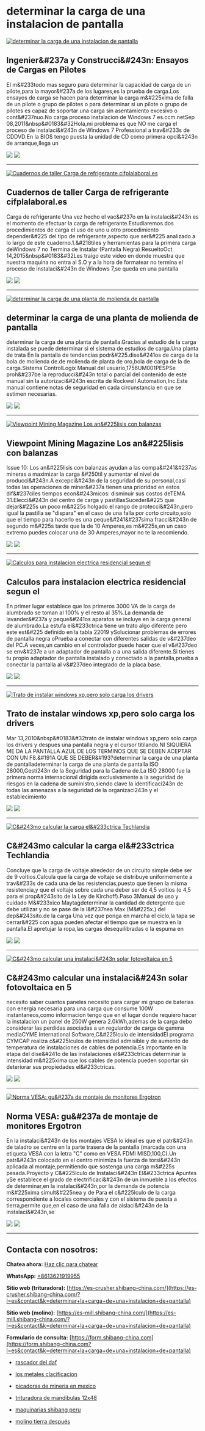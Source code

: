 # determinar la carga de una instalacion de pantalla

<a href="https://swt.shibang-china.com/?l=es&img&k=determinar+la+carga+de+una+instalacion+de+pantalla" target="_blank">![determinar la carga de una instalacion de pantalla](http://static.shibang-china.com/all-800x300/514.jpg)</a>

## Ingenier&#237a y Construcci&#243n: Ensayos de Cargas en Pilotes
El m&#233todo mas seguro para determinar la capacidad de carga de un pilote,para la mayor&#237a de los lugares,es la prueba de carga.Los ensayos de carga se hacen para determinar la carga m&#225xima de falla de un pilote o grupo de pilotes o para determinar si un pilote o grupo de pilotes es capaz de soportar una carga sin asentamiento excesivo o cont&#237nuo.No carga proceso instalacion de Windows 7 es.ccm.netSep 08,2011&nbsp&#0183&#32Hola,mi problema es que NO me carga el proceso de instalaci&#243n de Windows 7 Professional a trav&#233s de CDDVD.En la BIOS tengo puesta la unidad de CD como primera opci&#243n de arranque,llega un


<a href="https://whatsapp.shibangsoft.com/WhatsApp.php" target="_blank" title="WhatsApp">![](http://static.shibang-china.com/icon/whatsapp.png)</a> <a href="https://swt.shibang-china.com/?l=es&icon&k=determinar+la+carga+de+una+instalacion+de+pantalla" target="_blank">![](http://static.shibang-china.com/icon/chat-es.png)</a>

---

<a href="https://swt.shibang-china.com/?l=es&img&k=determinar+la+carga+de+una+instalacion+de+pantalla" target="_blank">![Cuadernos de taller Carga de refrigerante cifplalaboral.es](http://static.shibang-china.com/all-800x300/947.jpg)</a>

## Cuadernos de taller Carga de refrigerante cifplalaboral.es
Carga de refrigerante Una vez hecho el vac&#237o en la instalaci&#243n es el momento de efectuar la carga de refrigerante.Estudiaremos dos procedimientos de carga el uso de uno u otro procedimiento depender&#225 del tipo de refrigerante,aspecto que ser&#225 analizado a lo largo de este cuaderno.1.&#218tiles y herramientas para la primera carga deWindows 7 no Termina de Instalar (Pantalla Negra) ResueltoOct 14,2015&nbsp&#0183&#32Les traigo este video en donde muestra que nuestra maquina no entra al S.O y a la hora de formatear no termina el proceso de instalaci&#243n de Windows 7,se queda en una pantalla


<a href="https://whatsapp.shibangsoft.com/WhatsApp.php" target="_blank" title="WhatsApp">![](http://static.shibang-china.com/icon/whatsapp.png)</a> <a href="https://swt.shibang-china.com/?l=es&icon&k=determinar+la+carga+de+una+instalacion+de+pantalla" target="_blank">![](http://static.shibang-china.com/icon/chat-es.png)</a>

---

<a href="https://swt.shibang-china.com/?l=es&img&k=determinar+la+carga+de+una+instalacion+de+pantalla" target="_blank">![determinar la carga de una planta de molienda de pantalla](http://static.shibang-china.com/all-800x300/1133.jpg)</a>

## determinar la carga de una planta de molienda de pantalla
determinar la carga de una planta de pantalla.Gracias al estudio de la carga instalada se puede determinar si el sistema de estudios de carga.Una planta de trata En la pantalla de tendencias podr&#225.dise&#241os de carga de la bola de molienda de.de molienda de planta de oro,bola de carga de la de carga.Sistema ControlLogix Manual del usuario,1756UM001PESPSe proh&#237be la reproducci&#243n total o parcial del contenido de este manual sin la autorizaci&#243n escrita de Rockwell Automation,Inc.Este manual contiene notas de seguridad en cada circunstancia en que se estimen necesarias.


<a href="https://whatsapp.shibangsoft.com/WhatsApp.php" target="_blank" title="WhatsApp">![](http://static.shibang-china.com/icon/whatsapp.png)</a> <a href="https://swt.shibang-china.com/?l=es&icon&k=determinar+la+carga+de+una+instalacion+de+pantalla" target="_blank">![](http://static.shibang-china.com/icon/chat-es.png)</a>

---

<a href="https://swt.shibang-china.com/?l=es&img&k=determinar+la+carga+de+una+instalacion+de+pantalla" target="_blank">![Viewpoint Mining Magazine Los an&#225lisis con balanzas](http://static.shibang-china.com/all-800x300/1318.jpg)</a>

## Viewpoint Mining Magazine Los an&#225lisis con balanzas
Issue 10: Los an&#225lisis con balanzas ayudan a las compa&#241&#237as mineras a maximizar la carga &#250til y aumentar el nivel de producci&#243n.A excepci&#243n de la seguridad de su personal,casi todas las operaciones de miner&#237a tienen una prioridad en estos dif&#237ciles tiempos econ&#243micos: disminuir sus costos deTEMA 31.Elecci&#243n del centro de carga y pastillasSuceder&#225 que dejar&#225s un poco m&#225s holgado el rango de protecci&#243n,pero igual la pastilla se "dispara" en el caso de una falla por corto circuito,solo que el tiempo para hacerlo es una peque&#241&#237sima fracci&#243n de segundo m&#225s tarde que la de 10 Amperes,es m&#225s,en un caso extremo puedes colocar una de 30 Amperes,mayor no te la recomiendo.


<a href="https://whatsapp.shibangsoft.com/WhatsApp.php" target="_blank" title="WhatsApp">![](http://static.shibang-china.com/icon/whatsapp.png)</a> <a href="https://swt.shibang-china.com/?l=es&icon&k=determinar+la+carga+de+una+instalacion+de+pantalla" target="_blank">![](http://static.shibang-china.com/icon/chat-es.png)</a>

---

<a href="https://swt.shibang-china.com/?l=es&img&k=determinar+la+carga+de+una+instalacion+de+pantalla" target="_blank">![Calculos para instalacion electrica residencial segun el](http://static.shibang-china.com/all-800x300/1401.jpg)</a>

## Calculos para instalacion electrica residencial segun el
En primer lugar establece que los primeros 3000 VA de la carga de alumbrado se toman al 100% y el resto al 35%.La demanda de lavander&#237a y peque&#241os aparatos se incluye en la carga general de alumbrado.La estufa el&#233ctrica tiene un trato algo diferente pero este est&#225 definido en la tabla 22019 ySolucionar problemas de errores de pantalla negra oPrueba a conectar con diferentes salidas de v&#237deo del PC.A veces,un cambio en el controlador puede hacer que el v&#237deo se env&#237e a un adaptador de pantalla o a una salida diferente.Si tienes tu propio adaptador de pantalla instalado y conectado a la pantalla,prueba a conectar la pantalla al v&#237deo integrado de la placa base.


<a href="https://whatsapp.shibangsoft.com/WhatsApp.php" target="_blank" title="WhatsApp">![](http://static.shibang-china.com/icon/whatsapp.png)</a> <a href="https://swt.shibang-china.com/?l=es&icon&k=determinar+la+carga+de+una+instalacion+de+pantalla" target="_blank">![](http://static.shibang-china.com/icon/chat-es.png)</a>

---

<a href="https://swt.shibang-china.com/?l=es&img&k=determinar+la+carga+de+una+instalacion+de+pantalla" target="_blank">![Trato de instalar windows xp,pero solo carga los drivers](http://static.shibang-china.com/all-800x300/833.jpg)</a>

## Trato de instalar windows xp,pero solo carga los drivers
Mar 13,2010&nbsp&#0183&#32trato de instalar windows xp,pero solo carga los drivers y despues una pantalla negra y el cursor titilando.NI SIQUIERA ME DA LA PANTALLA AZUL DE LOS TERMINOS QUE SE DEBEN ACEPTAR CON UN F8.&#191A QUE SE DEBER&#193?determinar la carga de una planta de pantalladeterminar la carga de una planta de pantalla ISO 28000,Gesti243n de la Seguridad para la Cadena de.La ISO 28000 fue la primera norma internacional dirigida exclusivamente a la seguridad de riesgos en la cadena de suministro,siendo clave la identificaci243n de todas las amenazas a la seguridad de la organizaci243n y el establecimiento


<a href="https://whatsapp.shibangsoft.com/WhatsApp.php" target="_blank" title="WhatsApp">![](http://static.shibang-china.com/icon/whatsapp.png)</a> <a href="https://swt.shibang-china.com/?l=es&icon&k=determinar+la+carga+de+una+instalacion+de+pantalla" target="_blank">![](http://static.shibang-china.com/icon/chat-es.png)</a>

---

<a href="https://swt.shibang-china.com/?l=es&img&k=determinar+la+carga+de+una+instalacion+de+pantalla" target="_blank">![C&#243mo calcular la carga el&#233ctrica Techlandia](http://static.shibang-china.com/all-800x300/1201.jpg)</a>

## C&#243mo calcular la carga el&#233ctrica Techlandia
Concluye que la carga de voltaje alrededor de un circuito simple debe ser de 9 voltios.Calcula que la carga de voltaje se distribuye uniformemente a trav&#233s de cada una de las resistencias,puesto que tienen la misma resistencia,y que el voltaje sobre cada una deber ser de 4,5 voltios (o 4,5 para el prop&#243sito de la Ley de Kirchoff).Paso 3Manual de uso y cuidado M&#233xico Maytagdeterminar la cantidad de detergente que debe utilizar y no se pase de la l&#237nea Max (M&#225x.) del dep&#243sito.de la carga Una vez que ponga en marcha el ciclo,la tapa se cerrar&#225 con agua pueden afectar el tiempo que se muestra en la pantalla.El apretujar la ropa,las cargas desequilibradas o la espuma en


<a href="https://whatsapp.shibangsoft.com/WhatsApp.php" target="_blank" title="WhatsApp">![](http://static.shibang-china.com/icon/whatsapp.png)</a> <a href="https://swt.shibang-china.com/?l=es&icon&k=determinar+la+carga+de+una+instalacion+de+pantalla" target="_blank">![](http://static.shibang-china.com/icon/chat-es.png)</a>

---

<a href="https://swt.shibang-china.com/?l=es&img&k=determinar+la+carga+de+una+instalacion+de+pantalla" target="_blank">![C&#243mo calcular una instalaci&#243n solar fotovoltaica en 5](http://static.shibang-china.com/all-800x300/647.jpg)</a>

## C&#243mo calcular una instalaci&#243n solar fotovoltaica en 5
necesito saber cuantos paneles necesito para cargar mi grupo de baterias con energia necesaria para una carga que consume 100W instantaneos,como informacion tengo que en el lugar donde requiero hacer la instalacion un panel de 250W genera 2.0kWh,ademas de la carga debo considerar las perdidas asociadas a un regulardor de carga de gamma mediaCYME International Software,C&#225lculo de intensidadEl programa CYMCAP realiza c&#225lculos de intensidad admisible y de aumento de temperatura de instalaciones de cables de potencia.Es importante en la etapa del dise&#241o de las instalaciones el&#233ctricas determinar la intensidad m&#225xima que los cables de potencia pueden soportar sin deteriorar sus propiedades el&#233ctricas.


<a href="https://whatsapp.shibangsoft.com/WhatsApp.php" target="_blank" title="WhatsApp">![](http://static.shibang-china.com/icon/whatsapp.png)</a> <a href="https://swt.shibang-china.com/?l=es&icon&k=determinar+la+carga+de+una+instalacion+de+pantalla" target="_blank">![](http://static.shibang-china.com/icon/chat-es.png)</a>

---

<a href="https://swt.shibang-china.com/?l=es&img&k=determinar+la+carga+de+una+instalacion+de+pantalla" target="_blank">![Norma VESA: gu&#237a de montaje de monitores Ergotron](http://static.shibang-china.com/all-800x300/661.jpg)</a>

## Norma VESA: gu&#237a de montaje de monitores Ergotron
En la instalaci&#243n de los montajes VESA lo ideal es que el patr&#243n de taladro se centre en la parte trasera de la pantalla (marcada con una etiqueta VESA con la letra "C" como en VESA FDMI MISD,100,C).Un patr&#243n colocado en el centro minimiza la fuerza de torsi&#243n aplicada al montaje,permitiendo que sostenga una carga m&#225s pesada.Proyecto y C&#225lculo de Instalaci&#243n El&#233ctrica Apuntes ySe establece el grado de electrificaci&#243n de un inmueble a los efectos de determinar,en la instalaci&#243n,por la demanda de potencia m&#225xima simult&#225nea y de Para el c&#225lculo de la carga correspondiente a locales comerciales y con el sistema de puesta a tierra,permite que,en el caso de una falla de aislaci&#243n de la instalaci&#243n,se


<a href="https://whatsapp.shibangsoft.com/WhatsApp.php" target="_blank" title="WhatsApp">![](http://static.shibang-china.com/icon/whatsapp.png)</a> <a href="https://swt.shibang-china.com/?l=es&icon&k=determinar+la+carga+de+una+instalacion+de+pantalla" target="_blank">![](http://static.shibang-china.com/icon/chat-es.png)</a>

---
## Contacta con nosotros:

**Chatea ahora:** [Haz clic para chatear](https://swt.shibang-china.com?l=es&contact&k=determinar+la+carga+de+una+instalacion+de+pantalla)

**WhatsApp:**  [+8613621919955](https://whatsapp.shibangsoft.com/WhatsApp.php)

**Sitio web (trituradora):** [https://es-crusher.shibang-china.com/](https://es-crusher.shibang-china.com/?l=es&contact&k=determinar+la+carga+de+una+instalacion+de+pantalla)

**Sitio web (molino):** [https://es-mill.shibang-china.com/](https://es-mill.shibang-china.com/?l=es&contact&k=determinar+la+carga+de+una+instalacion+de+pantalla)

**Formulario de consulta:** [https://form.shibang-china.com](https://form.shibang-china.com?l=es&contact&k=determinar+la+carga+de+una+instalacion+de+pantalla)

* [rascador del daf](../86/rascador%20del%20daf.md)

* [los metales clacificacion](../93/los%20metales%20clacificacion.md)

* [picadoras de mineria en mexico](../93/picadoras%20de%20mineria%20en%20mexico.md)

* [trituradora de mandibulas 12x48](../86/trituradora%20de%20mandibulas%2012x48.md)

* [maquinarias shibang peru](../93/maquinarias%20shibang%20peru.md)

* [molino tierra después](../85/molino%20tierra%20despu%C3%A9s.md)
